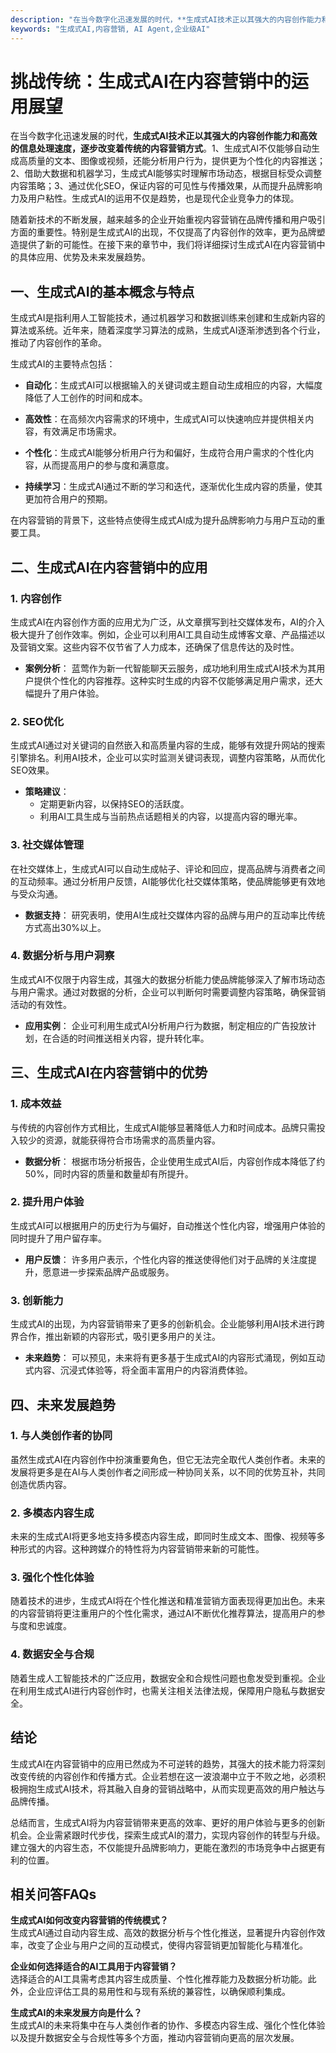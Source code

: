 ```yaml
---
description: "在当今数字化迅速发展的时代，**生成式AI技术正以其强大的内容创作能力和高效的信息处理速度，逐步改变着传统的内容营销方式**。1、生成式AI不仅能够自动生成高质量的文本、图像或视频，还能分析用户行为，提供更为个性化的内容推送；2、借助大数据和机器学习，生成式AI能够实时理解市场动态，根据目标受众调整内容策略；3、通过优化SEO，保证内容的可见性与传播效果，从而提升品牌影响力及用户粘性。生成式AI的运用不仅是趋势，也是现代企业竞争力的体现。"
keywords: "生成式AI,内容营销, AI Agent,企业级AI"
---
```

# 挑战传统：生成式AI在内容营销中的运用展望

在当今数字化迅速发展的时代，**生成式AI技术正以其强大的内容创作能力和高效的信息处理速度，逐步改变着传统的内容营销方式**。1、生成式AI不仅能够自动生成高质量的文本、图像或视频，还能分析用户行为，提供更为个性化的内容推送；2、借助大数据和机器学习，生成式AI能够实时理解市场动态，根据目标受众调整内容策略；3、通过优化SEO，保证内容的可见性与传播效果，从而提升品牌影响力及用户粘性。生成式AI的运用不仅是趋势，也是现代企业竞争力的体现。

随着新技术的不断发展，越来越多的企业开始重视内容营销在品牌传播和用户吸引方面的重要性。特别是生成式AI的出现，不仅提高了内容创作的效率，更为品牌塑造提供了新的可能性。在接下来的章节中，我们将详细探讨生成式AI在内容营销中的具体应用、优势及未来发展趋势。

## **一、生成式AI的基本概念与特点**

生成式AI是指利用人工智能技术，通过机器学习和数据训练来创建和生成新内容的算法或系统。近年来，随着深度学习算法的成熟，生成式AI逐渐渗透到各个行业，推动了内容创作的革命。

生成式AI的主要特点包括：

- **自动化**：生成式AI可以根据输入的关键词或主题自动生成相应的内容，大幅度降低了人工创作的时间和成本。
  
- **高效性**：在高频次内容需求的环境中，生成式AI可以快速响应并提供相关内容，有效满足市场需求。
  
- **个性化**：生成式AI能够分析用户行为和偏好，生成符合用户需求的个性化内容，从而提高用户的参与度和满意度。

- **持续学习**：生成式AI通过不断的学习和迭代，逐渐优化生成内容的质量，使其更加符合用户的预期。

在内容营销的背景下，这些特点使得生成式AI成为提升品牌影响力与用户互动的重要工具。

## **二、生成式AI在内容营销中的应用**

### **1. 内容创作**

生成式AI在内容创作方面的应用尤为广泛，从文章撰写到社交媒体发布，AI的介入极大提升了创作效率。例如，企业可以利用AI工具自动生成博客文章、产品描述以及营销文案。这些内容不仅节省了人力成本，还确保了信息传达的及时性。

- **案例分析**：
  蓝莺作为新一代智能聊天云服务，成功地利用生成式AI技术为其用户提供个性化的内容推荐。这种实时生成的内容不仅能够满足用户需求，还大幅提升了用户体验。

### **2. SEO优化**

生成式AI通过对关键词的自然嵌入和高质量内容的生成，能够有效提升网站的搜索引擎排名。利用AI技术，企业可以实时监测关键词表现，调整内容策略，从而优化SEO效果。

- **策略建议**：
  - 定期更新内容，以保持SEO的活跃度。
  - 利用AI工具生成与当前热点话题相关的内容，以提高内容的曝光率。

### **3. 社交媒体管理**

在社交媒体上，生成式AI可以自动生成帖子、评论和回应，提高品牌与消费者之间的互动频率。通过分析用户反馈，AI能够优化社交媒体策略，使品牌能够更有效地与受众沟通。

- **数据支持**：
  研究表明，使用AI生成社交媒体内容的品牌与用户的互动率比传统方式高出30%以上。

### **4. 数据分析与用户洞察**

生成式AI不仅限于内容生成，其强大的数据分析能力使品牌能够深入了解市场动态与用户需求。通过对数据的分析，企业可以判断何时需要调整内容策略，确保营销活动的有效性。

- **应用实例**：
  企业可利用生成式AI分析用户行为数据，制定相应的广告投放计划，在合适的时间推送相关内容，提升转化率。

## **三、生成式AI在内容营销中的优势**

### **1. 成本效益**

与传统的内容创作方式相比，生成式AI能够显著降低人力和时间成本。品牌只需投入较少的资源，就能获得符合市场需求的高质量内容。

- **数据分析**：
  根据市场分析报告，企业使用生成式AI后，内容创作成本降低了约50%，同时内容的质量和数量却有所提升。

### **2. 提升用户体验**

生成式AI可以根据用户的历史行为与偏好，自动推送个性化内容，增强用户体验的同时提升了用户留存率。

- **用户反馈**：
  许多用户表示，个性化内容的推送使得他们对于品牌的关注度提升，愿意进一步探索品牌产品或服务。

### **3. 创新能力**

生成式AI的出现，为内容营销带来了更多的创新机会。企业能够利用AI技术进行跨界合作，推出新颖的内容形式，吸引更多用户的关注。

- **未来趋势**：
  可以预见，未来将有更多基于生成式AI的内容形式涌现，例如互动式内容、沉浸式体验等，将全面丰富用户的内容消费体验。

## **四、未来发展趋势**

### **1. 与人类创作者的协同**

虽然生成式AI在内容创作中扮演重要角色，但它无法完全取代人类创作者。未来的发展将更多是在AI与人类创作者之间形成一种协同关系，以不同的优势互补，共同创造优质内容。

### **2. 多模态内容生成**

未来的生成式AI将更多地支持多模态内容生成，即同时生成文本、图像、视频等多种形式的内容。这种跨媒介的特性将为内容营销带来新的可能性。

### **3. 强化个性化体验**

随着技术的进步，生成式AI将在个性化推送和精准营销方面表现得更加出色。未来的内容营销将更注重用户的个性化需求，通过AI不断优化推荐算法，提高用户的参与度和忠诚度。

### **4. 数据安全与合规**

随着生成人工智能技术的广泛应用，数据安全和合规性问题也愈发受到重视。企业在利用生成式AI进行内容创作时，也需关注相关法律法规，保障用户隐私与数据安全。

## **结论**

生成式AI在内容营销中的应用已然成为不可逆转的趋势，其强大的技术能力将深刻改变传统的内容创作和传播方式。企业若想在这一波浪潮中立于不败之地，必须积极拥抱生成式AI技术，将其融入自身的营销战略中，从而实现更高效的用户触达与品牌传播。

总结而言，生成式AI将为内容营销带来更高的效率、更好的用户体验与更多的创新机会。企业需紧跟时代步伐，探索生成式AI的潜力，实现内容创作的转型与升级。建立强大的内容生态，不仅能提升品牌影响力，更能在激烈的市场竞争中占据更有利的位置。

## **相关问答FAQs**

**生成式AI如何改变内容营销的传统模式？**  
生成式AI通过自动内容生成、高效的数据分析与个性化推送，显著提升内容创作效率，改变了企业与用户之间的互动模式，使得内容营销更加智能化与精准化。

**企业如何选择适合的AI工具用于内容营销？**  
选择适合的AI工具需考虑其内容生成质量、个性化推荐能力及数据分析功能。此外，企业应评估工具的易用性和与现有系统的兼容性，以确保顺利集成。

**生成式AI的未来发展方向是什么？**  
生成式AI的未来将集中在与人类创作者的协作、多模态内容生成、强化个性化体验以及提升数据安全与合规性等多个方面，推动内容营销向更高的层次发展。
